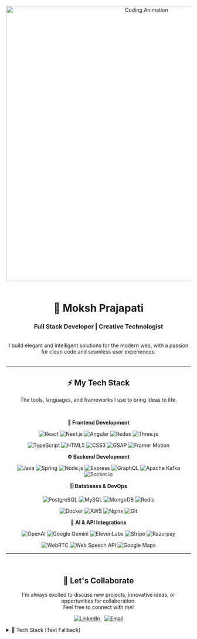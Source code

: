 <div align="center">
  <img src="https://media.giphy.com/media/LmNwrBhejkK9EFP504/giphy.gif" width="750px" alt="Coding Animation">
</div>

<div align="center">
  <br>
  <h1>🚀 Moksh Prajapati</h1>
  <h3>Full Stack Developer | Creative Technologist</h3>
</div>

<div align="center">
  <br>
  I build elegant and intelligent solutions for the modern web, with a passion for clean code and seamless user experiences.
</div>

<br>

---

<div align="center">
  <h2 style="font-weight: bold;">⚡ My Tech Stack</h2>
  <p>The tools, languages, and frameworks I use to bring ideas to life.</p>
  <br>

  **🎨 Frontend Development**
  
  ![React](https://img.shields.io/badge/React-61DAFB?style=for-the-badge&logo=react&logoColor=black)
  ![Next.js](https://img.shields.io/badge/Next.js-000000?style=for-the-badge&logo=nextdotjs&logoColor=white)
  ![Angular](https://img.shields.io/badge/Angular-DD0031?style=for-the-badge&logo=angular&logoColor=white)
  ![Redux](https://img.shields.io/badge/Redux-764ABC?style=for-the-badge&logo=redux&logoColor=white)
  ![Three.js](https://img.shields.io/badge/Three.js-000000?style=for-the-badge&logo=threedotjs&logoColor=white)
  
  ![TypeScript](https://img.shields.io/badge/TypeScript-3178C6?style=for-the-badge&logo=typescript&logoColor=white)
  ![HTML5](https://img.shields.io/badge/HTML5-E34F26?style=for-the-badge&logo=html5&logoColor=white)
  ![CSS3](https://img.shields.io/badge/CSS3-1572B6?style=for-the-badge&logo=css3&logoColor=white)
  ![GSAP](https://img.shields.io/badge/GSAP-88CE02?style=for-the-badge&logo=greensock&logoColor=white)
  ![Framer Motion](https://img.shields.io/badge/Framer%20Motion-0055FF?style=for-the-badge&logo=framer&logoColor=white)

  **⚙️ Backend Development**
  
  ![Java](https://img.shields.io/badge/Java-ED8B00?style=for-the-badge&logo=openjdk&logoColor=white)
  ![Spring](https://img.shields.io/badge/Spring-6DB33F?style=for-the-badge&logo=spring&logoColor=white)
  ![Node.js](https://img.shields.io/badge/Node.js-339933?style=for-the-badge&logo=nodedotjs&logoColor=white)
  ![Express](https://img.shields.io/badge/Express-000000?style=for-the-badge&logo=express&logoColor=white)
  ![GraphQL](https://img.shields.io/badge/GraphQL-E10098?style=for-the-badge&logo=graphql&logoColor=white)
  ![Apache Kafka](https://img.shields.io/badge/Apache%20Kafka-231F20?style=for-the-badge&logo=apachekafka&logoColor=white)
  ![Socket.io](https://img.shields.io/badge/Socket.io-010101?style=for-the-badge&logo=socketdotio&logoColor=white)

  **🗄️ Databases & DevOps**
  
  ![PostgreSQL](https://img.shields.io/badge/PostgreSQL-336791?style=for-the-badge&logo=postgresql&logoColor=white)
  ![MySQL](https://img.shields.io/badge/MySQL-4479A1?style=for-the-badge&logo=mysql&logoColor=white)
  ![MongoDB](https://img.shields.io/badge/MongoDB-47A248?style=for-the-badge&logo=mongodb&logoColor=white)
  ![Redis](https://img.shields.io/badge/Redis-DC382D?style=for-the-badge&logo=redis&logoColor=white)
  
  ![Docker](https://img.shields.io/badge/Docker-2496ED?style=for-the-badge&logo=docker&logoColor=white)
  ![AWS](https://img.shields.io/badge/AWS-232F3E?style=for-the-badge&logo=amazonaws&logoColor=white)
  ![Nginx](https://img.shields.io/badge/Nginx-009639?style=for-the-badge&logo=nginx&logoColor=white)
  ![Git](https://img.shields.io/badge/Git-F05032?style=for-the-badge&logo=git&logoColor=white)

  **🤖 AI & API Integrations**
  
  ![OpenAI](https://img.shields.io/badge/OpenAI-412991?style=for-the-badge&logo=openai&logoColor=white)
  ![Google Gemini](https://img.shields.io/badge/Google%20Gemini-4285F4?style=for-the-badge&logo=google&logoColor=white)
  ![ElevenLabs](https://img.shields.io/badge/ElevenLabs-000000?style=for-the-badge&logo=elevenlabs&logoColor=white)
  ![Stripe](https://img.shields.io/badge/Stripe-008CDD?style=for-the-badge&logo=stripe&logoColor=white)
  ![Razorpay](https://img.shields.io/badge/Razorpay-02042B?style=for-the-badge&logo=razorpay&logoColor=white)
  
  ![WebRTC](https://img.shields.io/badge/WebRTC-333333?style=for-the-badge&logo=webrtc&logoColor=white)
  ![Web Speech API](https://img.shields.io/badge/Web%20Speech%20API-4285F4?style=for-the-badge&logo=google&logoColor=white)
  ![Google Maps](https://img.shields.io/badge/Google%20Maps-4285F4?style=for-the-badge&logo=googlemaps&logoColor=white)

</div>

---

<br>

<div align="center">
  <h2>🤝 Let's Collaborate</h2>
  <p>
    I'm always excited to discuss new projects, innovative ideas, or opportunities for collaboration.<br/>
    Feel free to connect with me!
  </p>
  
  <p>
    <a href="https://linkedin.com/in/mokshprajapati" target="_blank">
      <img src="https://img.shields.io/badge/LinkedIn-0A66C2?style=for-the-badge&logo=linkedin&logoColor=white" alt="LinkedIn">
    </a>
    &nbsp;
    <a href="mailto:mhp8195@gmail.com">
      <img src="https://img.shields.io/badge/Gmail-EA4335?style=for-the-badge&logo=gmail&logoColor=white" alt="Email">
    </a>
  </p>
</div>

<!-- Alternative Fallback Section (Hidden by default, visible if shields.io fails) -->
<details>
<summary>🔧 Tech Stack (Text Fallback)</summary>

**Frontend:** React • Next.js • Angular • Redux • Three.js • TypeScript • HTML5 • CSS3 • GSAP • Framer Motion

**Backend:** Java • Spring • Node.js • Express • GraphQL • Apache Kafka • Socket.io

**Databases:** PostgreSQL • MySQL • MongoDB • Redis

**DevOps:** Docker • AWS • Nginx • Git

**AI & APIs:** OpenAI • Google Gemini • ElevenLabs • Stripe • Razorpay • WebRTC • Web Speech API • Google Maps

</details>
